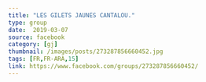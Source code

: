 ```yaml
---
title: "LES GILETS JAUNES CANTALOU."
type: group
date:  2019-03-07
source: facebook
category: [gj]
thumbnail: /images/posts/273287856660452.jpg
tags: [FR,FR-ARA,15]
link: https://www.facebook.com/groups/273287856660452/
---
```


